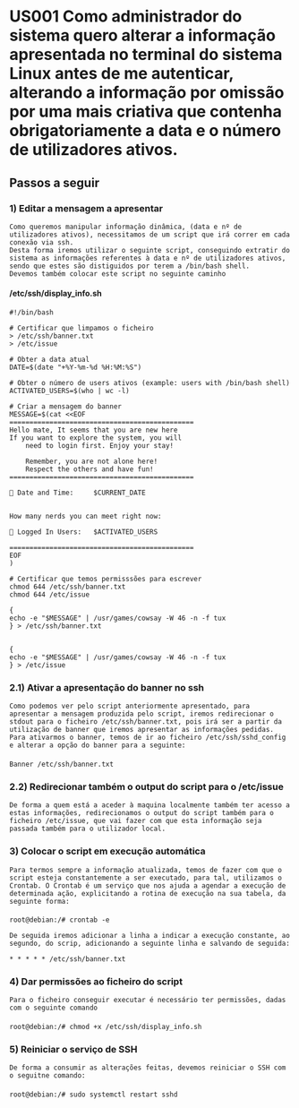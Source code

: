 # US001 Como administrador do sistema quero alterar a informação apresentada no terminal do sistema Linux antes de me autenticar, alterando a informação por omissão por uma mais criativa que contenha obrigatoriamente a data e o número de utilizadores ativos. 

## Passos a seguir


### 1) Editar a mensagem a apresentar 
    Como queremos manipular informação dinâmica, (data e nº de utilizadores ativos), necessitamos de um script que irá correr em cada conexão via ssh.
    Desta forma iremos utilizar o seguinte script, conseguindo extratir do sistema as informações referentes à data e nº de utilizadores ativos, sendo que estes são distiguidos por terem a /bin/bash shell.
    Devemos também colocar este script no seguinte caminho
#### /etc/ssh/display_info.sh

    #!/bin/bash

    # Certificar que limpamos o ficheiro
    > /etc/ssh/banner.txt
    > /etc/issue

    # Obter a data atual
    DATE=$(date "+%Y-%m-%d %H:%M:%S")

    # Obter o número de users ativos (example: users with /bin/bash shell)
    ACTIVATED_USERS=$(who | wc -l)

    # Criar a mensagem do banner
    MESSAGE=$(cat <<EOF
    ==============================================
    Hello mate, It seems that you are new here
    If you want to explore the system, you will
        need to login first. Enjoy your stay!

        Remember, you are not alone here!
        Respect the others and have fun!
    ==============================================

    📅 Date and Time:     $CURRENT_DATE


    How many nerds you can meet right now:

    👥 Logged In Users:   $ACTIVATED_USERS

    ==============================================
    EOF
    )

    # Certificar que temos permisssões para escrever 
    chmod 644 /etc/ssh/banner.txt
    chmod 644 /etc/issue

    {
    echo -e "$MESSAGE" | /usr/games/cowsay -W 46 -n -f tux
    } > /etc/ssh/banner.txt 


    {
    echo -e "$MESSAGE" | /usr/games/cowsay -W 46 -n -f tux
    } > /etc/issue


### 2.1) Ativar a apresentação do banner no ssh
    Como podemos ver pelo script anteriormente apresentado, para apresentar a mensagem produzida pelo script, iremos redirecionar o stdout para o ficheiro /etc/ssh/banner.txt, pois irá ser a partir da utilização de banner que iremos apresentar as informações pedidas. Para ativarmos o banner, temos de ir ao ficheiro /etc/ssh/sshd_config e alterar a opção do banner para a seguinte:
####
    Banner /etc/ssh/banner.txt

### 2.2) Redirecionar também o output do script para o /etc/issue
    De forma a quem está a aceder à maquina localmente também ter acesso a estas informações, redirecionamos o output do script também para o ficheiro /etc/issue, que vai fazer com que esta informação seja passada também para o utilizador local.



### 3) Colocar o script em execução automática 
    Para termos sempre a informação atualizada, temos de fazer com que o script esteja constantemente a ser executado, para tal, utilizamos o 
    Crontab. O Crontab é um serviço que nos ajuda a agendar a execução de determinada ação, explicitando a rotina de execução na sua tabela, da seguinte forma:
####
    root@debian:/# crontab -e

    De seguida iremos adicionar a linha a indicar a execução constante, ao segundo, do scrip, adicionando a seguinte linha e salvando de seguida:

    * * * * * /etc/ssh/banner.txt

### 4) Dar permissões ao ficheiro do script
    Para o ficheiro conseguir executar é necessário ter permissões, dadas com o seguinte comando
####
    root@debian:/# chmod +x /etc/ssh/display_info.sh

### 5) Reiniciar o serviço de SSH 
    De forma a consumir as alterações feitas, devemos reiniciar o SSH com o seguitne comando:
####
    root@debian:/# sudo systemctl restart sshd
